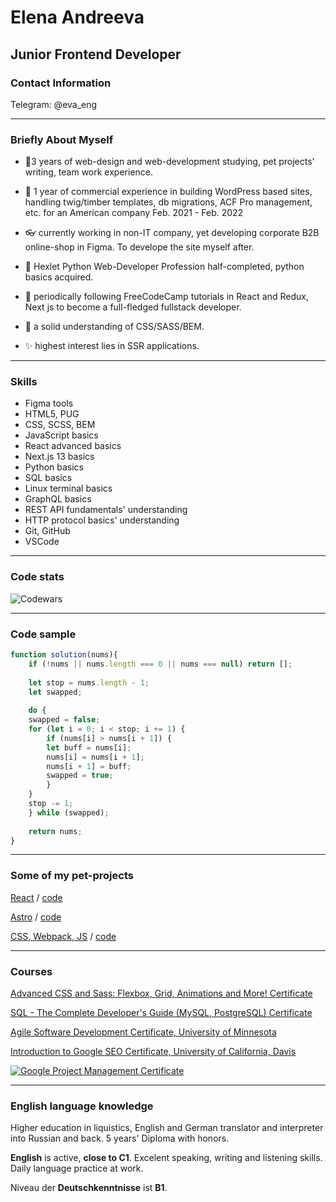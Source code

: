 # Elena Andreeva

## Junior Frontend Developer

### Contact Information

Telegram: @eva_eng

___

### Briefly About Myself

- 🧨3 years of web-design and web-development studying, pet projects' writing, team work experience.

- 👯 1 year of commercial experience in building WordPress based sites, handling twig/timber templates, db migrations, ACF Pro management, etc. for an American company Feb. 2021 - Feb. 2022
  
- 👓 currently working in non-IT company, yet developing corporate B2B online-shop in Figma. To develope the site myself after.

- 🌱 Hexlet Python Web-Developer Profession half-completed, python basics acquired.

- 💎 periodically following FreeCodeCamp tutorials in React and Redux, Next js to become a full-fledged fullstack developer.

- 🎯 a solid understanding of CSS/SASS/BEM.

- ✨ highest interest lies in SSR applications.

___

### Skills

* Figma tools
* HTML5, PUG
* CSS, SCSS, BEM
* JavaScript basics
* React advanced basics
* Next.js 13 basics
* Python basics
* SQL basics
* Linux terminal basics
* GraphQL basics
* REST API fundamentals' understanding
* HTTP protocol basics' understanding
* Git, GitHub
* VSCode 

___

### Code stats

![Codewars](https://www.codewars.com/users/eva595/badges/small)

___

### Code sample

```javascript
function solution(nums){
    if (!nums || nums.length === 0 || nums === null) return [];
    
    let stop = nums.length - 1;
    let swapped;
    
    do {
    swapped = false;
    for (let i = 0; i < stop; i += 1) {
        if (nums[i] > nums[i + 1]) {
        let buff = nums[i];
        nums[i] = nums[i + 1];
        nums[i + 1] = buff;
        swapped = true;
        }
    }
    stop -= 1;
    } while (swapped);
    
    return nums;
}
```    
___

### Some of my pet-projects

[React](https://frabjous-froyo-c3caf9.netlify.app/) / [code](https://github.com/andre353/react-api-burger-app)

[Astro](https://friendly-meerkat-f102fc.netlify.app/) / [code](https://github.com/andre353/astro-blog-portfolio)

[CSS, Webpack, JS](https://elegant-toffee-11ff7b.netlify.app/) / [code](https://bitbucket.org/eva_595_eva/webpack-scss-pug-1/admin)

___

### Courses

[Advanced CSS and Sass: Flexbox, Grid, Animations and More! Certificate][css]
<br/>

[SQL - The Complete Developer's Guide (MySQL, PostgreSQL) Certificate][sql]
<br/>

[Agile Software Development Certificate, University of Minnesota][agile]
<br/>

[Introduction to Google SEO Certificate, University of California, Davis][seo]
<br/>

[![Google Project Management Certificate](https://github.com/andre353/rsschool-cv/blob/gh-pages/google-project-management-certificate.png)][google]

___

### English language knowledge

Higher education in liquistics, English and German translator and interpreter into Russian and back. 5 years' Diploma with honors.
<br/>

**English** is active, **close to C1**. Excelent speaking, writing and listening skills. Daily language practice at work.

Niveau der **Deutschkenntnisse** ist **B1**.


[sql]: https://www.udemy.com/certificate/UC-91f09282-6834-4b1d-a061-2112fdc83060/
[css]: https://www.udemy.com/certificate/UC-110fc237-5208-4018-8842-ab9c52f5eddb/
[agile]: https://www.coursera.org/account/accomplishments/certificate/U3RXV2BWGRJM
[seo]: https://www.coursera.org/account/accomplishments/certificate/9QQ99U4XD8Z4
[google]: https://www.credly.com/badges/ad1e25d3-4c93-4a89-9e6d-efb0010d4b4d/public_url
